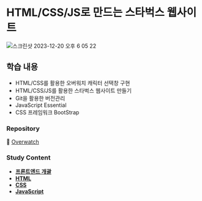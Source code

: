 # HTML/CSS/JS로 만드는 스타벅스 웹사이트

![스크린샷 2023-12-20 오후 6 05 22](https://github.com/Heo-y-y/development-blog/assets/112863029/a4457647-aae6-4147-a5d1-db7115a5d654)

## 학습 내용
- HTML/CSS를 활용한 오버워치 캐릭터 선택창 구현
- HTML/CSS/JS를 활용한 스타벅스 웹사이트 만들기
- Git을 활용한 버전관리
- JavaScript Essential
- CSS 프레임워크 BootStrap

### Repository

📎 [Overwatch](https://github.com/Heo-y-y/overwatch/tree/main)

### Study Content
- **[프론트엔드 개괄](개요.md)**
- **[HTML](html.md)**
- **[CSS](css.md)**
- **[JavaScript](js.md)**
